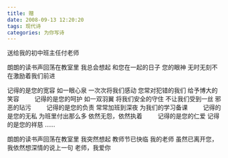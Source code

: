 ```yaml
---
title: 赠
date: 2008-09-13 12:20:20
tags: 现代诗
categories: 为你写诗
---
```

送给我的初中班主任付老师
<!-- more -->
朗朗的读书声回荡在教室里
我总会想起
和您在一起的日子
您的眼神
无时无刻不在激励着我们前进

记得的是您的宽容
如一眼心泉
一次次将我们感动
您常对犯错的我们
给予博大的笑容
　　
记得的是您的呵护
如一双羽翼
将我们安全的守住
不让我们受到一丝
邪恶的玷污
　　
记得的是您的负责
常常加班到深夜
为我们的学习备课
　　
记得的是您的无私
为班里付出那么多
依然无怨，依然执着
　　
记得的是您的仁爱
记得的是您的祥慈
……

朗朗的读书声回荡在教室里
我突然想起
教师节已快临
我的老师
虽然已离开您，我依然想深情的说上一句
老师，我爱你